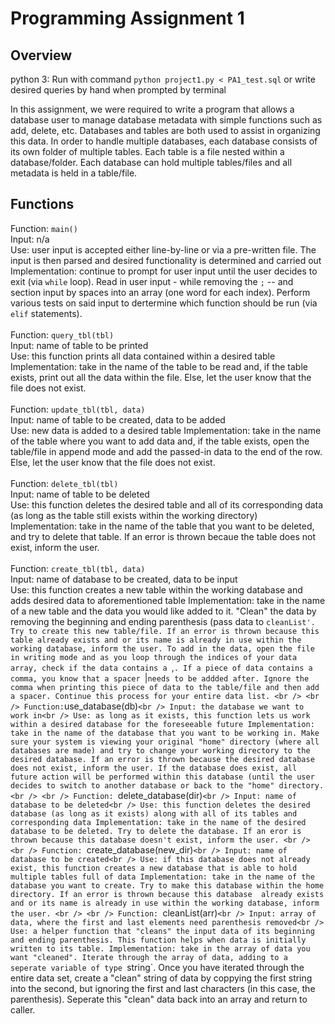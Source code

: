 # Programming Assignment 1

## Overview
python 3: Run with command `python project1.py < PA1_test.sql` or write desired queries by hand when prompted by terminal

In this assignment, we were required to write a program that allows a database user to manage database metadata with simple functions such as add, delete, etc. Databases and tables are both used to assist in organizing this data. In order to handle multiple databases, each database consists of its own folder of multiple tables. Each table is a file nested within a database/folder. Each database can hold multiple tables/files and all metadata is held in a table/file.



## Functions
Function: `main()`<br />
Input: n/a<br />
Use: user input is accepted either line-by-line or via a pre-written file. The input is then parsed and desired functionality is determined and carried out
Implementation: continue to prompt for user input until the user decides to exit (via `while` loop). Read in user input - while removing the `;` -- and section input by spaces into an array (one word for each index). Perform various tests on said input to dertermine which function should be run (via `elif` statements).
<br />
<br />
Function: `query_tbl(tbl)`<br />
Input: name of table to be printed<br />
Use: this function prints all data contained within a desired table
Implementation: take in the name of the table to be read and, if the table exists, print out all the data within the file. Else, let the user know that the file does not exist.
<br />
<br />
Function: `update_tbl(tbl, data)`<br />
Input: name of table to be created, data to be added<br />
Use: new data is added to a desired table
Implementation: take in the name of the table where you want to add data and, if the table exists, open the table/file in append mode and add the passed-in data to the end of the row. Else, let the user know that the file does not exist.
<br />
<br />
Function: `delete_tbl(tbl)`<br />
Input: name of table to be deleted<br />
Use: this function deletes the desired table and all of its corresponding data (as long as the table still exists within the working directory)
Implementation: take in the name of the table that you want to be deleted, and try to delete that table. If an error is thrown becaue the table does not exist, inform the user.
<br />
<br />
Function: `create_tbl(tbl, data)`<br />
Input: name of database to be created, data to be input<br />
Use: this function creates a new table within the working database and adds desired data to aforementioned table
Implementation: take in the name of a new table and the data you would like added to it. "Clean" the data by removing the beginning and ending parenthesis (pass data to `cleanList'. Try to create this new table/file. If an error is thrown because this table already exists and or its name is already in use within the working database, inform the user. To add in the data, open the file in writing mode and as you loop through the indices of your data array, check if the data contains a `,`. If a piece of data contains a comma, you know that a spacer `|` needs to be addded after. Ignore the comma when printing this piece of data to the table/file and then add a spacer. Continue this process for your entire data list.
<br />
<br />
Function: `use_database(db)`<br />
Input: the database we want to work in<br />
Use: as long as it exists, this function lets us work within a desired database for the foreseeable future
Implementation: take in the name of the database that you want to be working in. Make sure your system is viewing your original "home" directory (where all databases are made) and try to change your working directory to the desired database. If an error is thrown because the desired database does not exist, inform the user. If the database does exist, all future action will be performed within this database (until the user decides to switch to another database or back to the "home" directory.
<br />
<br />
Function: `delete_database(dir)`<br />
Input: name of database to be deleted<br />
Use: this function deletes the desired database (as long as it exists) along with all of its tables and corresponding data
Implementation: take in the name of the desired database to be deleted. Try to delete the database. If an eror is thrown because this database doesn't exist, inform the user.
<br />
<br />
Function: `create_database(new_dir)`<br />
Input: name of database to be created<br />
Use: if this database does not already exist, this function creates a new database that is able to hold multiple tables full of data
Implementation: take in the name of the database you want to create. Try to make this database within the home directory. If an error is thrown because this database  already exists and or its name is already in use within the working database, inform the user.
<br />
<br />
Function: `cleanList(arr)`<br />
Input: array of data, where the first and last elements need parenthesis removed<br />
Use: a helper function that "cleans" the input data of its beginning and ending parenthesis. This function helps when data is initially written to its table.
Implementation: take in the array of data you want "cleaned". Iterate through the array of data, adding to a seperate variable of type `string`. Once you have iterated through the entire data set, create a "clean" string of data by coppying the first string into the second, but ignoring the first and last characters (in this case, the parenthesis). Seperate this "clean" data back into an array and return to caller.
